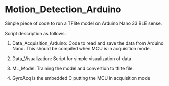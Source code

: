 # Motion_Detection_Arduino
Simple piece of code to run a TFlite model on Arduino Nano 33 BLE sense.

Script description as follows: 

1. Data_Acquisition_Arduino: Code to read and save the data from Arduino Nano. This should be compiled when MCU is in acquisition mode.

2. Data_Visualization: Script for simple visualization of data

3. ML_Model: Training the model and convertion to tflite file. 

4. GyroAcq is the embedded C putting the MCU in acquisition mode
